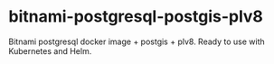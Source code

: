 # bitnami-postgresql-postgis-plv8
Bitnami postgresql docker image + postgis + plv8. Ready to use with Kubernetes and Helm.
